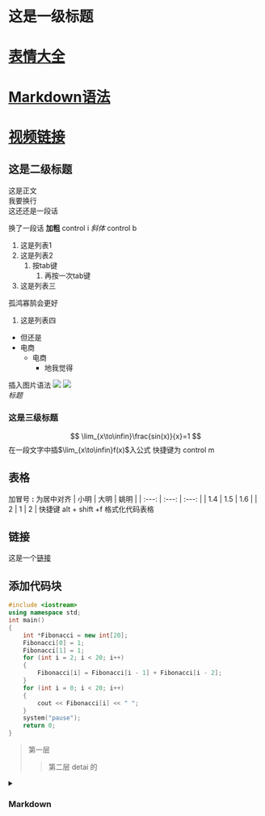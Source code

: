 # 这是一级标题
# [表情大全](https://blog.csdn.net/qq_40896997/article/details/106551767?ops_request_misc=%257B%2522request%255Fid%2522%253A%2522164864817516780269875672%2522%252C%2522scm%2522%253A%252220140713.130102334.pc%255Fall.%2522%257D&request_id=164864817516780269875672&biz_id=0&utm_medium=distribute.pc_search_result.none-task-blog-2~all~first_rank_ecpm_v1~rank_v31_ecpm-3-106551767.142^v5^pc_search_result_cache,143^v6^control&utm_term=Markdown%E8%A1%A8%E6%83%85&spm=1018.2226.3001.4187)
# [Markdown语法](https://blog.csdn.net/afei__/article/details/80717153?ops_request_misc=%257B%2522request%255Fid%2522%253A%2522164829945416780264014551%2522%252C%2522scm%2522%253A%252220140713.130102334..%2522%257D&request_id=164829945416780264014551&biz_id=0&utm_medium=distribute.pc_search_result.none-task-blog-2~all~top_positive~default-2-80717153.142^v5^pc_search_quality_down,143^v6^control&utm_term=markdown%E8%AF%AD%E6%B3%95&spm=1018.2226.3001.4187)
# [视频链接](https://www.bilibili.com/video/BV1si4y1472o?spm_id_from=333.999.0.0)
## 这是二级标题
这是正文  
我要换行    
这还还是一段话  

换了一段话  **加粗** control i *斜体* control b
1. 这是列表1
2. 这是列表2
   1. 按tab键
      1. 再按一次tab键
9. 这是列表三
      
孤鸿寡鹄会更好
1.  这是列表四
* 但还是
* 电商
  * 电商
    * 地我觉得  

插入图片语法
![](2022-03-26-15-14-53.png)
![](view.jpg)  
*标题*
### 这是三级标题
$$
\lim_{x\to\infin}\frac{sin(x)}{x}=1
$$
在一段文字中插$\lim_{x\to\infin}f(x)$入公式
快捷键为 control m

## 表格
加冒号 **:** 为居中对齐 
| 小明  | 大明  | 姚明  |
| :---: | :---: | :---: |
|  1.4  |  1.5  |  1.6  |
|   2   |   1   |   2   |
快捷键 alt + shift +f 格式化代码表格
## 链接
这是一个[链接](https://blog.csdn.net/aasys848082/article/details/101713187?spm=1001.2101.3001.6650.1&utm_medium=distribute.pc_relevant.none-task-blog-2%7Edefault%7ECTRLIST%7ERate-1.pc_relevant_aa&depth_1-utm_source=distribute.pc_relevant.none-task-blog-2%7Edefault%7ECTRLIST%7ERate-1.pc_relevant_aa&utm_relevant_index=2)
## 添加代码块
```c++
#include <iostream>
using namespace std;
int main()
{
    int *Fibonacci = new int[20];
    Fibonacci[0] = 1;
    Fibonacci[1] = 1;
    for (int i = 2; i < 20; i++)
    {
        Fibonacci[i] = Fibonacci[i - 1] + Fibonacci[i - 2];
    }
    for (int i = 0; i < 20; i++)
    {
        cout << Fibonacci[i] << " ";
    }
    system("pause");
    return 0;
}
```  
> 第一层
> >第二层
>detai 的
<details>


<summary>        
  
  ### Markdown
</summary>
Want to ruin the surprise?
Well, you asked for it!
\```{r}
plot(pressure)
\```
</details>